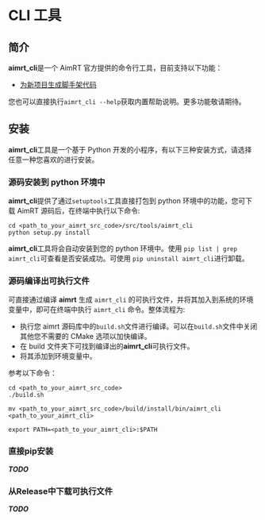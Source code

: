 
# CLI 工具


## 简介

**aimrt_cli**是一个 AimRT 官方提供的命令行工具，目前支持以下功能：

- [为新项目生成脚手架代码](./gen_prj.md)

您也可以直接执行`aimrt_cli --help`获取内置帮助说明。更多功能敬请期待。


## 安装
**aimrt_cli**工具是一个基于 Python 开发的小程序，有以下三种安装方式，请选择任意一种您喜欢的进行安装。


### 源码安装到 python 环境中
**aimrt_cli**提供了通过`setuptools`工具直接打包到 python 环境中的功能，您可下载 AimRT 源码后，在终端中执行以下命令:
```
cd <path_to_your_aimrt_src_code>/src/tools/aimrt_cli
python setup.py install
```
**aimrt_cli**工具将会自动安装到您的 python 环境中。使用 `pip list | grep aimrt_cli`可查看是否安装成功。可使用 `pip uninstall aimrt_cli`进行卸载。


### 源码编译出可执行文件
可直接通过编译 **aimrt** 生成 `aimrt_cli` 的可执行文件，并将其加入到系统的环境变量中，即可在终端中执行 `aimrt_cli` 命令。整体流程为:
- 执行您 aimrt 源码库中的`build.sh`文件进行编译。可以在`build.sh`文件中关闭其他您不需要的 CMake 选项以加快编译。
- 在 build 文件夹下可找到编译出的**aimrt_cli**可执行文件。
- 将其添加到环境变量中。

参考以下命令：
```
cd <path_to_your_aimrt_src_code>
./build.sh

mv <path_to_your_aimrt_src_code>/build/install/bin/aimrt_cli <path_to_your_aimrt_cli>

export PATH=<path_to_your_aimrt_cli>:$PATH
```

### 直接pip安装

***TODO***

### 从Release中下载可执行文件

***TODO***

